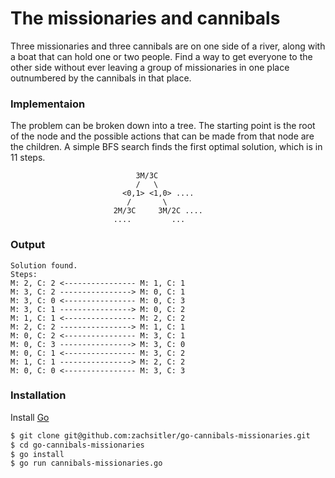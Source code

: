 # The missionaries and cannibals

Three missionaries and three cannibals are on one side of a river, along with a boat that can hold one or two people. Find a way to get everyone to the other side without ever leaving a group of missionaries in one place outnumbered by the cannibals in that place. 

### Implementaion

The problem can be broken down into a tree. The starting point is the root of the node and the possible actions that can be made from that node are the children. A simple BFS search finds the first optimal solution, which is in 11 steps.

                                3M/3C
                                /   \
                             <0,1> <1,0> ....
                              /       \  
                           2M/3C     3M/2C ....
                           ....         ...

### Output

```
Solution found.
Steps:
M: 2, C: 2 <---------------- M: 1, C: 1
M: 3, C: 2 ----------------> M: 0, C: 1
M: 3, C: 0 <---------------- M: 0, C: 3
M: 3, C: 1 ----------------> M: 0, C: 2
M: 1, C: 1 <---------------- M: 2, C: 2
M: 2, C: 2 ----------------> M: 1, C: 1
M: 0, C: 2 <---------------- M: 3, C: 1
M: 0, C: 3 ----------------> M: 3, C: 0
M: 0, C: 1 <---------------- M: 3, C: 2
M: 1, C: 1 ----------------> M: 2, C: 2
M: 0, C: 0 <---------------- M: 3, C: 3
``````

### Installation

Install [Go](https://golang.org/doc/install)

```sh
$ git clone git@github.com:zachsitler/go-cannibals-missionaries.git
$ cd go-cannibals-missionaries
$ go install
$ go run cannibals-missionaries.go
```

